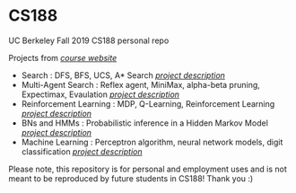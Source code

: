 # CS188

UC Berkeley Fall 2019 CS188 personal repo

Projects from [_course website_](https://inst.eecs.berkeley.edu/~cs188/fa19/)

- Search : DFS, BFS, UCS, A* Search [_project description_](https://inst.eecs.berkeley.edu/~cs188/fa19/project1/)
- Multi-Agent Search : Reflex agent, MiniMax, alpha-beta pruning, Expectimax, Evaulation [_project description_](https://inst.eecs.berkeley.edu/~cs188/fa19/project2/)
- Reinforcement Learning : MDP, Q-Learning, Reinforcement Learning [_project description_](https://inst.eecs.berkeley.edu/~cs188/fa19/project3/)
- BNs and HMMs : Probabilistic inference in a Hidden Markov Model [_project description_](https://inst.eecs.berkeley.edu/~cs188/fa19/project4/)
- Machine Learning : Perceptron algorithm, neural network models, digit classification [_project description_](https://inst.eecs.berkeley.edu/~cs188/fa19/project5/)

Please note, this repository is for personal and employment uses and is not meant to be reproduced by future students in CS188! Thank you :)


